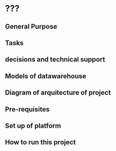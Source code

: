 # ???
## General Purpose


## Tasks

## decisions and technical support 

## Models of datawarehouse

## Diagram of arquitecture of project

## Pre-requisites

## Set up of platform

## How to run this project
